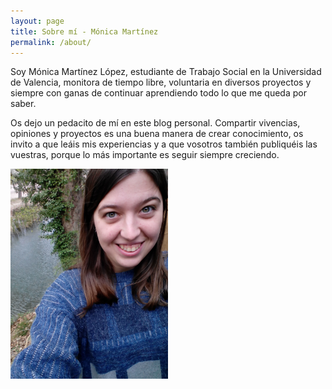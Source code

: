 ```yaml
---
layout: page
title: Sobre mí - Mónica Martínez
permalink: /about/
---
```


Soy Mónica Martínez López, estudiante de Trabajo Social en la Universidad de Valencia, monitora de tiempo libre, voluntaria en diversos proyectos y siempre con ganas de continuar aprendiendo todo lo que me queda por saber.

Os dejo un pedacito de mí en este blog personal. Compartir vivencias, opiniones y proyectos es una buena manera de crear conocimiento, os invito a que leáis mis experiencias y a que vosotros también publiquéis las vuestras, porque lo más importante es seguir siempre creciendo.

<a href="/images/fotosobremi.jpg"><img id="circular_logo" src="/images/fotosobremi.jpg" width="50%"></a>


<div id="contact">
	<a href="mailto:monimarlo3@gmail.com"><i class="fa fa-envelope"></i></a>
	<a href="https://www.linkedin.com/in/m%C3%B3nica-mart%C3%ADnez-l%C3%B3pez-1b2929120" target="_blank"><i class="fa fa-linkedin"></i></a>
	<a href="https://twitter.com/monimarlo3" target="_blank"><i class="fa fa-twitter"></i></a>
	<a href="https://github.com/monimarlo" target="_blank"><i class="fa fa-github"></i></a>
</div>


